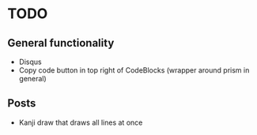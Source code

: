 # TODO

## General functionality

* Disqus
* Copy code button in top right of CodeBlocks (wrapper around prism in general)

## Posts

* Kanji draw that draws all lines at once
